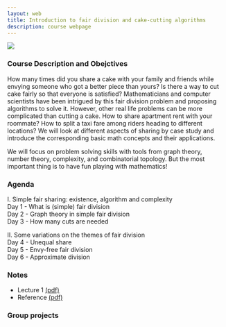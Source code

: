 ```yaml
---
layout: web
title: Introduction to fair division and cake-cutting algorithms
description: course webpage
--- 
```

[<img src="/SWIM.png" >](http://www.smithsonianmag.com/arts-culture/wayne-thiebaud-is-not-a-pop-artist-57060/) 

### Course Description and Obejctives
How many times did you share a cake with your family and friends while envying someone who got a better piece than yours? Is there a way to cut cake fairly so that everyone is satisfied? Mathematicians and computer scientists have been intrigued by this fair division problem and proposing algorithms to solve it. However, other real life problems can be more complicated than cutting a cake. How to share apartment rent with your roommate? How to split a taxi fare among riders heading to different locations? We will look at different aspects of sharing by case study and introduce the corresponding basic math concepts and their applications.

We will focus on problem solving skills with tools from graph theory, number theory, complexity, and combinatorial topology. But the most important thing is to have fun playing with mathematics!

### Agenda
I.  Simple fair sharing: existence, algorithm and complexity <br/>
Day 1 - What is (simple) fair division  <br/>
Day 2 - Graph theory in simple fair division  <br/>
Day 3 - How many cuts are needed <br/>

II. Some variations on the themes of fair division  <br/>
Day 4 - Unequal share  <br/>
Day 5 - Envy-free fair division  <br/>
Day 6 - Approximate division  <br/>

### Notes
* Lecture 1 [(pdf)](https://github.com/sshanshans/swim2017/blob/master/notes.pdf) <br />
* Reference [(pdf)](https://github.com/sshanshans/swim2017/blob/master/reference.pdf) <br />

### Group projects


